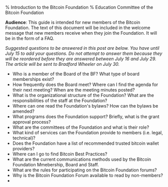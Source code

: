 % Introduction to the Bitcoin Foundation
% Education Committee of the Bitcoin Foundation

**Audience**: This guide is intended for new members of the Bitcoin Foundation. The text of this document will be included in the welcome message that new members receive when they join the Foundation. It will be in the form of a FAQ.

*Suggested questions to be answered in this post are below. You have until July 15 to add your questions. Do not attempt to answer them because they will be reordered before they are answered between July 16 and July 29. The article will be sent to Bradford Wheeler on July 30.* 

- Who is a member of the Board of the BF? What type of board memberships exist?
- How frequently does the Board meet? Where can I find the agenda for their next meeting? When are the meeting minutes posted?
- What is the organizational structure of the Foundation? What are the responsibilities of the staff at the Foundation?
- Where can one read the Foundation's bylaws? How can the bylaws be amended?
- What programs does the Foundation support? Briefly, what is the grant approval process?
- What are the committees of the Foundation and what is their role?
- What kind of services can the Foundation  provide to members (i.e. legal, technical)?
- Does the Foundation have a list of recommended trusted bitcoin wallet providers?
- Where can I go to find Bitcoin Best Practices?
- What are the current communications methods used by the Bitcoin Foundation Mmebership, Board and Staff.
- What are the rules for participating on the Bitcoin Foundation forums?
- Why is the Bitcoin Foundation Forum available to read by non-members?
- 
